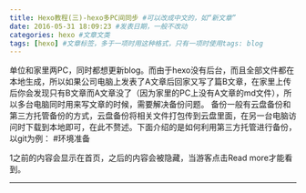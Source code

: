 ```yaml
---
title: Hexo教程(三)-hexo多PC间同步 #可以改成中文的，如“新文章”
date: 2016-05-31 18:09:23 #发表日期，一般不改动
categories: hexo #文章文类
tags: [hexo] #文章标签，多于一项时用这种格式，只有一项时使用tags: blog
---
```

单位和家里两PC，同时都想更新blog。而由于hexo没有后台，而且全部文件都在本地生成，所以如果公司电脑上发表了A文章后回家又写了篇B文章，在家里上传后你会发现只有B文章而A文章没了（因为家里的PC上没有A文章的md文件），所以多台电脑同时用来写文章的时候，需要解决备份问题。    备份一般有云盘备份和第三方托管备份的方式，云盘备份将相关文件打包传到云盘里面，在另一台电脑访问时下载到本地即可，在此不赘述。下面介绍的是如何利用第三方托管进行备份，以git为例：
#环境准备

1之前的内容会显示在首页，之后的内容会被隐藏，当游客点击Read more才能看到。
<!--Read More -->
---
